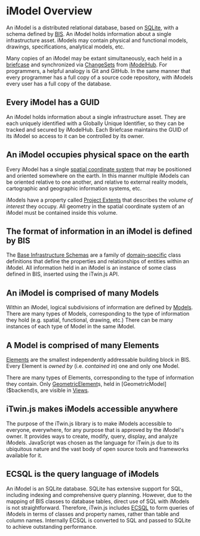 # iModel Overview

An iModel is a distributed relational database, based on [SQLite](https://www.sqlite.org/index.html), with a schema defined by [BIS](../bis/index). An iModel holds information about a single infrastructure asset. iModels may contain physical and functional models, drawings, specifications, analytical models, etc.

Many copies of an iModel may be extant simultaneously, each held in a [briefcase](../Glossary.md#briefcase) and synchronized via [ChangeSets](../Glossary.md#changeset) from [iModelHub](./iModelHub/index). For programmers, a helpful analogy is Git and GitHub. In the same manner that every programmer has a full copy of a source code repository, with iModels every user has a full copy of the database.

## Every iModel has a GUID

An iModel holds information about a single infrastructure asset. They are each uniquely identified with a Globally Unique Identifier, so they can be tracked and secured by iModelHub. Each Briefcase maintains the GUID of its iModel so
access to it can be controlled by its owner.

## An iModel occupies physical space on the earth

Every iModel has a single [spatial coordinate system](../learning/glossary#spatial-coordinate-system) that may be positioned and oriented somewhere on the earth. In this manner multiple iModels can be oriented relative to one
another, and relative to external reality models, cartographic and geographic information systems, etc.

iModels have a property called [Project Extents](../learning/glossary#project-extents) that describes the *volume of interest* they occupy. All geometry in the spatial coordinate system of an iModel must be contained inside this volume.

## The format of information in an iModel is defined by BIS

The [Base Infrastructure Schemas](../bis/index) are a family of [domain-specific](../bis/fundamentals/foundation/schemas-domains) class definitions that define the properties and relationships of entities within an iModel. All information held in an iModel is an instance of some class defined in BIS, inserted using the iTwin.js API.

## An iModel is comprised of many Models

Within an iModel, logical subdivisions of information are defined by [Models](../bis/fundamentals/foundation/model-fundamentals).
There are many types of Models, corresponding to the type of information they hold (e.g. spatial, functional, drawing, etc.) There can be many instances of each type of Model in the same iModel.

## A Model is comprised of many Elements

[Elements](../bis/fundamentals/foundation/element-fundamentals) are the smallest independently addressable building block in BIS.
Every Element is *owned by* (i.e. *contained in*) one and only one Model.

There are many types of Elements, corresponding to the type of information they contain. Only [GeometricElement]($backend)s, held in [GeometricModel]($backend)s, are visible in [Views](../learning/frontend/views).

## iTwin.js makes iModels accessible anywhere

The purpose of the iTwin.js library is to make iModels accessible to everyone, everywhere, for any purpose that is approved by the iModel's owner. It provides ways to create, modify, query, display, and analyze iModels. JavaScript was chosen as the language for iTwin.js due to its ubiquitous nature and the vast body of open source tools and frameworks available for it.

## ECSQL is the query language of iModels

An iModel is an SQLite database. SQLite has extensive support for SQL, including indexing and comprehensive query planning. However, due to the mapping of BIS classes to database tables, direct use of SQL with iModels is not straightforward. Therefore, iTwin.js includes [ECSQL](../learning/ecsql) to form queries of iModels in terms of classes and property names, rather than table and column names. Internally ECSQL is converted to SQL and passed to SQLite to achieve outstanding performance.

